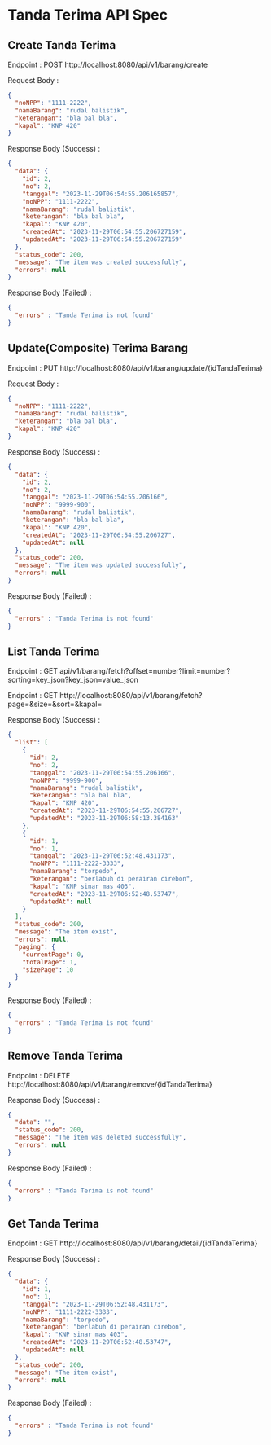 # Tanda Terima API Spec

## Create Tanda Terima 

Endpoint : POST http://localhost:8080/api/v1/barang/create

Request Body :

```json
{
  "noNPP": "1111-2222",
  "namaBarang": "rudal balistik",
  "keterangan": "bla bal bla",
  "kapal": "KNP 420"
}
```

Response Body (Success) :

```json
{
  "data": {
    "id": 2,
    "no": 2,
    "tanggal": "2023-11-29T06:54:55.206165857",
    "noNPP": "1111-2222",
    "namaBarang": "rudal balistik",
    "keterangan": "bla bal bla",
    "kapal": "KNP 420",
    "createdAt": "2023-11-29T06:54:55.206727159",
    "updatedAt": "2023-11-29T06:54:55.206727159"
  },
  "status_code": 200,
  "message": "The item was created successfully",
  "errors": null
}
```

Response Body (Failed) :

```json
{
  "errors" : "Tanda Terima is not found"
}
```

## Update(Composite) Terima Barang

Endpoint : PUT http://localhost:8080/api/v1/barang/update/{idTandaTerima}

Request Body :

```json
{
  "noNPP": "1111-2222",
  "namaBarang": "rudal balistik",
  "keterangan": "bla bal bla",
  "kapal": "KNP 420"
}
```

Response Body (Success) :

```json
{
  "data": {
    "id": 2,
    "no": 2,
    "tanggal": "2023-11-29T06:54:55.206166",
    "noNPP": "9999-900",
    "namaBarang": "rudal balistik",
    "keterangan": "bla bal bla",
    "kapal": "KNP 420",
    "createdAt": "2023-11-29T06:54:55.206727",
    "updatedAt": null
  },
  "status_code": 200,
  "message": "The item was updated successfully",
  "errors": null
}
```

Response Body (Failed) :

```json
{
  "errors" : "Tanda Terima is not found"
}
```

## List Tanda Terima

Endpoint : GET api/v1/barang/fetch?offset=number?limit=number?sorting=key_json?key_json=value_json

Endpoint : GET http://localhost:8080/api/v1/barang/fetch?page=&size=&sort=&kapal=

Response Body (Success) :

```json
{
  "list": [
    {
      "id": 2,
      "no": 2,
      "tanggal": "2023-11-29T06:54:55.206166",
      "noNPP": "9999-900",
      "namaBarang": "rudal balistik",
      "keterangan": "bla bal bla",
      "kapal": "KNP 420",
      "createdAt": "2023-11-29T06:54:55.206727",
      "updatedAt": "2023-11-29T06:58:13.384163"
    },
    {
      "id": 1,
      "no": 1,
      "tanggal": "2023-11-29T06:52:48.431173",
      "noNPP": "1111-2222-3333",
      "namaBarang": "torpedo",
      "keterangan": "berlabuh di perairan cirebon",
      "kapal": "KNP sinar mas 403",
      "createdAt": "2023-11-29T06:52:48.53747",
      "updatedAt": null
    }
  ],
  "status_code": 200,
  "message": "The item exist",
  "errors": null,
  "paging": {
    "currentPage": 0,
    "totalPage": 1,
    "sizePage": 10
  }
}
```

Response Body (Failed) :

```json
{
  "errors" : "Tanda Terima is not found"
}
```

## Remove Tanda Terima

Endpoint : DELETE http://localhost:8080/api/v1/barang/remove/{idTandaTerima}

Response Body (Success) :

```json
{
  "data": "",
  "status_code": 200,
  "message": "The item was deleted successfully",
  "errors": null
}
```

Response Body (Failed) :

```json
{
  "errors" : "Tanda Terima is not found"
}
```

## Get Tanda Terima

Endpoint : GET http://localhost:8080/api/v1/barang/detail/{idTandaTerima}

Response Body (Success) :

```json
{
  "data": {
    "id": 1,
    "no": 1,
    "tanggal": "2023-11-29T06:52:48.431173",
    "noNPP": "1111-2222-3333",
    "namaBarang": "torpedo",
    "keterangan": "berlabuh di perairan cirebon",
    "kapal": "KNP sinar mas 403",
    "createdAt": "2023-11-29T06:52:48.53747",
    "updatedAt": null
  },
  "status_code": 200,
  "message": "The item exist",
  "errors": null
}
```

Response Body (Failed) :

```json
{
  "errors" : "Tanda Terima is not found"
}
```